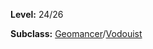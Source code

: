 <!-- TITLE: Spell: Earthquake -->
<!-- SUBTITLE:  -->

**Level:** 24/26

**Subclass:** [Geomancer](geomancer)/[Vodouist](vodouist)